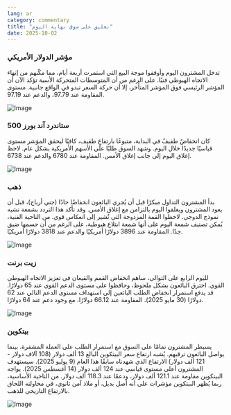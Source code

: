 ```yaml
---
lang: ar
category: commentary
title: "تعليق على سوق نهاية اليوم"
date: 2025-10-02
---
```


### مؤشر الدولار الأمريكي

تدخل المشترون اليوم وأوقفوا موجة البيع التي استمرت أربعة أيام، مما مكّنهم من إنهاء الاتجاه الهبوطي فنيًا. على الرغم من أن المتوسطات المتحركة الأسية تؤكد الآن أن المؤشر الرئيسي فوق المؤشر المتأخر، إلا أن حركة السعر تبدو في الواقع جانبية. مستوى المقاومة عند 97.79، والدعم عند 97.19.

![Image](https://markleighedu.github.io/img/Oct-2025/02-Oct-2025/usdindex.jpg)

### ستاندرد آند بورز 500

كان انخفاضٌ طفيفٌ في البداية، متبوعًا بارتفاعٍ طفيف، كافيًا ليحقق المؤشر مستوى قياسيًا جديدًا خلال اليوم. وشهد السوق طلبًا على الأسهم الأمريكية بشكل عام. لاحظ إغلاق اليوم إلى جانب إغلاق الأمس. المقاومة عند 6780 والدعم عند 6738.

![Image](https://markleighedu.github.io/img/Oct-2025/02-Oct-2025/sp500.jpg)

### ذهب

بدأ المشترون التداول مبكرًا قبل أن يُجري البائعون انخفاضًا حادًا (جني أرباح)، قبل أن يعود المشترون ويغلقوا اليوم بالتزامن مع إغلاق الأمس. وقد تأكد هذا التردد بشمعة تشبه نموذج الدوجي. لاحظوا القمة المزدوجة التي تُشير إلى انعكاس قوي. من الناحية الفنية، يُمكن تصنيف شمعة اليوم على أنها شمعة ابتلاع هبوطية، على الرغم من أن جسمها ضيق جدًا. المقاومة عند 3896 دولارًا أمريكيًا والدعم عند 3818 دولارًا أمريكيًا.

![Image](https://markleighedu.github.io/img/Oct-2025/02-Oct-2025/gold.jpg)

### زيت برنت

لليوم الرابع على التوالي، ساهم انخفاض القمم والقيعان في تعزيز الاتجاه الهبوطي القوي. اخترق البائعون بشكل ملحوظ، وحافظوا على مستوى الدعم القوي عند 65 دولارًا. قد يدفع استمرار انخفاض الطلب البائعين إلى استهداف مستوى الدعم التالي عند 62 دولارًا (30 مايو 2025). المقاومة عند 66.12 دولارًا، مع وجود دعم عند 64 دولارًا.

![Image](https://markleighedu.github.io/img/Oct-2025/02-Oct-2025/brentoil.jpg)

### بيتكوين

يسيطر المشترون تمامًا على السوق مع استمرار الطلب على العملة المشفرة، بينما يواصل البائعون ترقبهم. يُشبه ارتفاع سعر البيتكوين البالغ 13 ألف دولار (108 آلاف دولار - 121 ألف دولار) الارتفاع الذي شهدناه سابقًا هذا العام (9 يوليو 2025). سيستهدف المشترون أعلى مستوى قياسي عند 124 ألف دولار (14 أغسطس 2025). يواجه البيتكوين مقاومة عند 121.1 ألف دولار، ودعمًا عند 118.3 ألف دولار. من الناحية الأساسية، ربما يُظهر البيتكوين مؤشرات على أنه أصل بديل، أو ملاذ آمن ثانوي، في محاولته اللحاق بالارتفاع التاريخي للذهب.

![Image](https://markleighedu.github.io/img/Oct-2025/02-Oct-2025/bitcoin.jpg)

